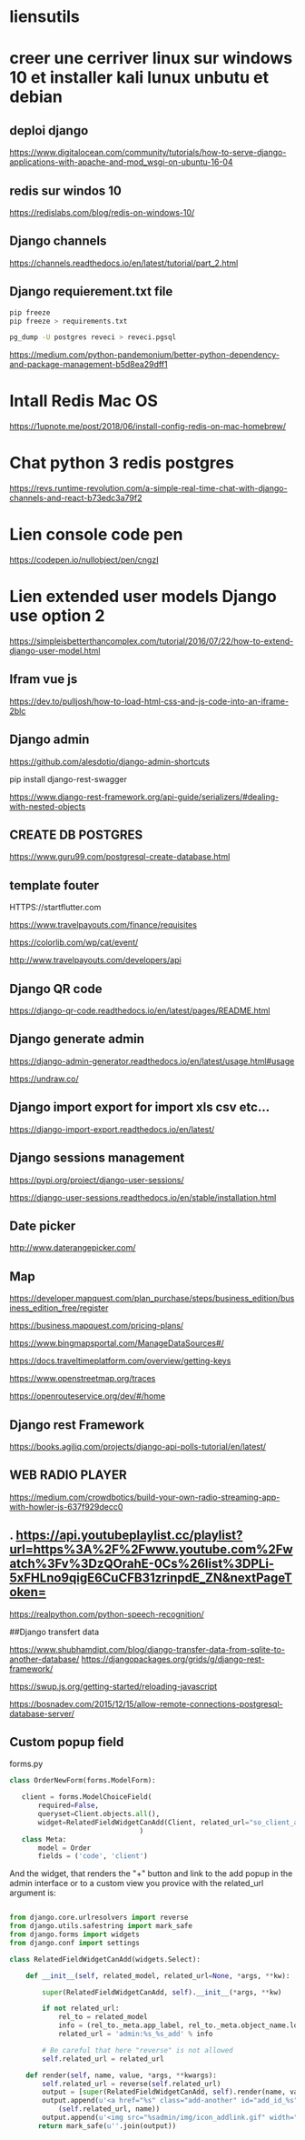 # liensutils
# creer une cerriver linux sur windows 10 et installer kali lunux unbutu et debian

## deploi django

https://www.digitalocean.com/community/tutorials/how-to-serve-django-applications-with-apache-and-mod_wsgi-on-ubuntu-16-04


## redis sur windos 10
https://redislabs.com/blog/redis-on-windows-10/

## Django channels

https://channels.readthedocs.io/en/latest/tutorial/part_2.html



## Django requierement.txt file

```bash
pip freeze
pip freeze > requirements.txt

pg_dump -U postgres reveci > reveci.pgsql
```


https://medium.com/python-pandemonium/better-python-dependency-and-package-management-b5d8ea29dff1



# Intall Redis Mac OS

https://1upnote.me/post/2018/06/install-config-redis-on-mac-homebrew/


# Chat python 3 redis postgres

https://revs.runtime-revolution.com/a-simple-real-time-chat-with-django-channels-and-react-b73edc3a79f2



# Lien console code pen
https://codepen.io/nullobject/pen/cngzI


# Lien extended user models Django use  option 2

https://simpleisbetterthancomplex.com/tutorial/2016/07/22/how-to-extend-django-user-model.html

## Ifram vue js 

https://dev.to/pulljosh/how-to-load-html-css-and-js-code-into-an-iframe-2blc


## Django admin

https://github.com/alesdotio/django-admin-shortcuts


pip install django-rest-swagger

https://www.django-rest-framework.org/api-guide/serializers/#dealing-with-nested-objects


## CREATE DB POSTGRES

https://www.guru99.com/postgresql-create-database.html


## template fouter

HTTPS://startflutter.com


https://www.travelpayouts.com/finance/requisites


https://colorlib.com/wp/cat/event/

http://www.travelpayouts.com/developers/api


## Django QR code

https://django-qr-code.readthedocs.io/en/latest/pages/README.html


## Django generate admin


https://django-admin-generator.readthedocs.io/en/latest/usage.html#usage



https://undraw.co/

## Django import export for import xls csv etc...

https://django-import-export.readthedocs.io/en/latest/

## Django sessions management

https://pypi.org/project/django-user-sessions/

https://django-user-sessions.readthedocs.io/en/stable/installation.html

## Date picker
http://www.daterangepicker.com/

## Map

https://developer.mapquest.com/plan_purchase/steps/business_edition/business_edition_free/register

https://business.mapquest.com/pricing-plans/

https://www.bingmapsportal.com/ManageDataSources#/

https://docs.traveltimeplatform.com/overview/getting-keys

https://www.openstreetmap.org/traces

https://openrouteservice.org/dev/#/home

## Django rest Framework

https://books.agiliq.com/projects/django-api-polls-tutorial/en/latest/

## WEB RADIO PLAYER

https://medium.com/crowdbotics/build-your-own-radio-streaming-app-with-howler-js-637f929decc0



## . https://api.youtubeplaylist.cc/playlist?url=https%3A%2F%2Fwww.youtube.com%2Fwatch%3Fv%3DzQOrahE-0Cs%26list%3DPLi-5xFHLno9qigE6CuCFB31zrinpdE_ZN&nextPageToken=



https://realpython.com/python-speech-recognition/





##Django transfert data


https://www.shubhamdipt.com/blog/django-transfer-data-from-sqlite-to-another-database/
https://djangopackages.org/grids/g/django-rest-framework/





https://swup.js.org/getting-started/reloading-javascript


https://bosnadev.com/2015/12/15/allow-remote-connections-postgresql-database-server/



## Custom popup field
forms.py
```python
class OrderNewForm(forms.ModelForm):

   client = forms.ModelChoiceField(
       required=False,
       queryset=Client.objects.all(),
       widget=RelatedFieldWidgetCanAdd(Client, related_url="so_client_add")
                                )
   class Meta:
       model = Order
       fields = ('code', 'client')
 ```
 
And the widget, that renders the "+" button and link to the add popup in the admin interface or to a custom view you provice with the related_url argument is:

```python

from django.core.urlresolvers import reverse
from django.utils.safestring import mark_safe
from django.forms import widgets
from django.conf import settings

class RelatedFieldWidgetCanAdd(widgets.Select):

    def __init__(self, related_model, related_url=None, *args, **kw):

        super(RelatedFieldWidgetCanAdd, self).__init__(*args, **kw)

        if not related_url:
            rel_to = related_model
            info = (rel_to._meta.app_label, rel_to._meta.object_name.lower())
            related_url = 'admin:%s_%s_add' % info

        # Be careful that here "reverse" is not allowed
        self.related_url = related_url

    def render(self, name, value, *args, **kwargs):
        self.related_url = reverse(self.related_url)
        output = [super(RelatedFieldWidgetCanAdd, self).render(name, value, *args, **kwargs)]
        output.append(u'<a href="%s" class="add-another" id="add_id_%s" onclick="return showAddAnotherPopup(this);"> ' % \
            (self.related_url, name))
        output.append(u'<img src="%sadmin/img/icon_addlink.gif" width="10" height="10" alt="%s"/></a>' % (settings.STATIC_URL, _('Add Another')))                                                                                                                               
       return mark_safe(u''.join(output))
```
